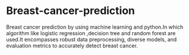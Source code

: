 # Breast-cancer-prediction
Breast cancer prediction by using machine learning and python.In which algorithm like logistic regression ,decision tree and random forest are used.It encompasses robust data preprocessing, diverse models, and evaluation metrics to accurately detect breast cancer.
